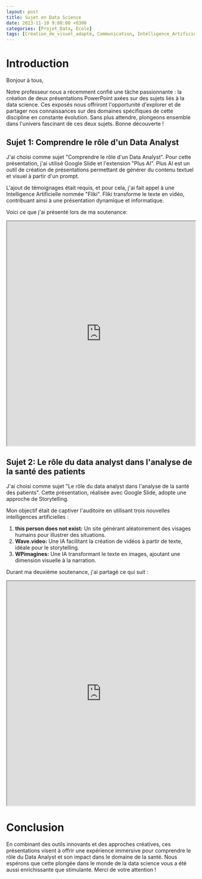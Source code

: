 ```yaml
---
layout: post
title: Sujet en Data Science
date: 2023-11-10 9:00:00 +0300
categories: [Projet_Data, Ecole]
tags: [Création_de_visuel_adapté, Communication, Intelligence_Artificielle, IA, Storytelling]
---
```


# Introduction

Bonjour à tous,

Notre professeur nous a récemment confié une tâche passionnante : la création de deux présentations PowerPoint axées sur des sujets liés à la data science. Ces exposés nous offriront l'opportunité d'explorer et de partager nos connaissances sur des domaines spécifiques de cette discipline en constante évolution. Sans plus attendre, plongeons ensemble dans l'univers fascinant de ces deux sujets. Bonne découverte !

## Sujet 1: Comprendre le rôle d'un Data Analyst

J'ai choisi comme sujet "Comprendre le rôle d'un Data Analyst". Pour cette présentation, j'ai utilisé Google Slide et l'extension "Plus AI". Plus AI est un outil de création de présentations permettant de générer du contenu textuel et visuel à partir d'un prompt.

L'ajout de témoignages était requis, et pour cela, j'ai fait appel à une Intelligence Artificielle nommée "Fliki". Fliki transforme le texte en vidéo, contribuant ainsi à une présentation dynamique et informatique.

Voici ce que j'ai présenté lors de ma soutenance:

<iframe src="https://drive.google.com/file/d/1cICkmDoNqa9cDwV3qRPPEPtq224K8_kONfirSyYv0pk/preview" width="100%" height="600px"></iframe>

## Sujet 2: Le rôle du data analyst dans l'analyse de la santé des patients

J'ai choisi comme sujet "Le rôle du data analyst dans l'analyse de la santé des patients". Cette présentation, réalisée avec Google Slide, adopte une approche de Storytelling.

Mon objectif était de captiver l'auditoire en utilisant trois nouvelles intelligences artificielles :

1. **this person does not exist:** Un site générant aléatoirement des visages humains pour illustrer des situations.
2. **Wave.video:** Une IA facilitant la création de vidéos à partir de texte, idéale pour le storytelling.
3. **WPimagines:** Une IA transformant le texte en images, ajoutant une dimension visuelle à la narration.

Durant ma deuxième soutenance, j'ai partagé ce qui suit :

<iframe src="https://drive.google.com/file/d/1j6eBOcRuelhb-cwo4Bjjhk_Gf-g0ckNUsIU-pqWCmh0/preview" width="100%" height="600px"></iframe>

# Conclusion

En combinant des outils innovants et des approches créatives, ces présentations visent à offrir une expérience immersive pour comprendre le rôle du Data Analyst et son impact dans le domaine de la santé. Nous espérons que cette plongée dans le monde de la data science vous a été aussi enrichissante que stimulante. Merci de votre attention !
